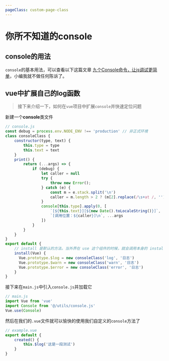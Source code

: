 ```yaml
---
pageClass: custom-page-class
---
```


# 你所不知道的console

## console的用法
`console`的基本用法，可以查看以下这篇文章 [九个Console命令，让js调试更简单](https://github.com/dwqs/blog/issues/32)，小编我就不做任何陈诉了。

## vue中扩展自己的log函数
> 接下来介绍一下，如何在`vue`项目中扩展`console`并快速定位问题

新建一个**console**类文件
```js
// console.js
const debug = process.env.NODE_ENV !== 'production' // 非正式环境
class consoleClass {
    constructor(type, text) {
        this.type = type
        this.text = text
    }
    print() {
        return (...args) => {
            if (debug) {
                let caller = null
                try {
                    throw new Error();
                } catch (e) {
                    const m = e.stack.split('\n')
                    caller = m.length > 2 ? (m[2].replace(/\s+at /, '')) : 'null'
                }
                console[this.type].apply(0, [
                    `[${this.text}][${new Date().toLocaleString()}]`,
                    `[调用位置：${caller}]\n`, ...args
                ])
            }
        }
    }
}
export default {
    // install 是默认的方法。当外界在 use 这个组件的时候，就会调用本身的 install 方法，同时传一个 Vue 这个类的参数。
    install(Vue) {
      Vue.prototype.$log = new consoleClass('log', '日志')
      Vue.prototype.$warn = new consoleClass('warn', '日志')
      Vue.prototype.$error = new consoleClass('error', '日志')
    }
}
```
接下来在`main.js`中引入`console.js`并加载它
```js
// main.js
import Vue from 'vue'
import Console from '@/utils/console.js' 
Vue.use(Console)
```
然后在我们的`.vue`文件就可以愉快的使用我们自定义的`console`方法了
``` js
// example.vue
export default {
    created() {
        this.$log('这是一段测试')
    }
}
```